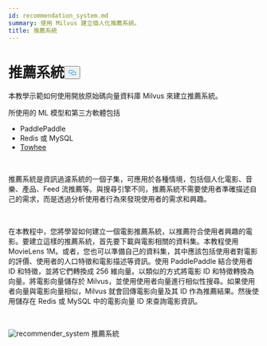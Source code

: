 ```yaml
---
id: recommendation_system.md
summary: 使用 Milvus 建立個人化推薦系統。
title: 推薦系統
---
```

<h1 id="Recommender-System" class="common-anchor-header">推薦系統<button data-href="#Recommender-System" class="anchor-icon" translate="no">
      <svg translate="no"
        aria-hidden="true"
        focusable="false"
        height="20"
        version="1.1"
        viewBox="0 0 16 16"
        width="16"
      >
        <path
          fill="#0092E4"
          fill-rule="evenodd"
          d="M4 9h1v1H4c-1.5 0-3-1.69-3-3.5S2.55 3 4 3h4c1.45 0 3 1.69 3 3.5 0 1.41-.91 2.72-2 3.25V8.59c.58-.45 1-1.27 1-2.09C10 5.22 8.98 4 8 4H4c-.98 0-2 1.22-2 2.5S3 9 4 9zm9-3h-1v1h1c1 0 2 1.22 2 2.5S13.98 12 13 12H9c-.98 0-2-1.22-2-2.5 0-.83.42-1.64 1-2.09V6.25c-1.09.53-2 1.84-2 3.25C6 11.31 7.55 13 9 13h4c1.45 0 3-1.69 3-3.5S14.5 6 13 6z"
        ></path>
      </svg>
    </button></h1><p>本教學示範如何使用開放原始碼向量資料庫 Milvus 來建立推薦系統。</p>
<p>所使用的 ML 模型和第三方軟體包括</p>
<ul>
<li>PaddlePaddle</li>
<li>Redis 或 MySQL</li>
<li><a href="https://towhee.io/">Towhee</a></li>
</ul>
<p></br></p>
<p>推薦系統是資訊過濾系統的一個子集，可應用於各種情境，包括個人化電影、音樂、產品、Feed 流推薦等。與搜尋引擎不同，推薦系統不需要使用者準確描述自己的需求，而是透過分析使用者行為來發現使用者的需求和興趣。</p>
<p></br></p>
<p>在本教程中，您將學習如何建立一個電影推薦系統，以推薦符合使用者興趣的電影。要建立這樣的推薦系統，首先要下載與電影相關的資料集。本教程使用 MovieLens 1M。或者，您也可以準備自己的資料集，其中應該包括使用者對電影的評價、使用者的人口特徵和電影描述等資訊。使用 PaddlePaddle 結合使用者 ID 和特徵，並將它們轉換成 256 維向量。以類似的方式將電影 ID 和特徵轉換為向量。將電影向量儲存於 Milvus，並使用使用者向量進行相似性搜尋。如果使用者向量與電影向量相似，Milvus 就會回傳電影向量及其 ID 作為推薦結果。然後使用儲存在 Redis 或 MySQL 中的電影向量 ID 來查詢電影資訊。</p>
<p></br></p>
<p>
  
   <span class="img-wrapper"> <img translate="no" src="/docs/v2.6.x/assets/recommendation_system.png" alt="recommender_system" class="doc-image" id="recommender_system" />
   </span> <span class="img-wrapper"> <span>推薦系統</span> </span></p>
